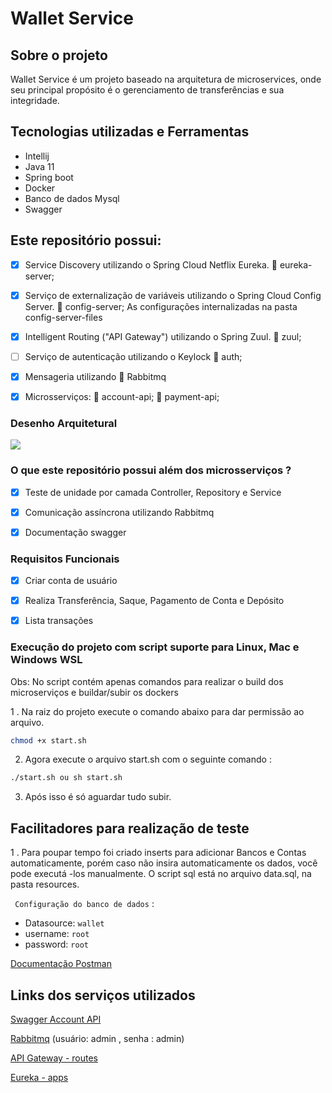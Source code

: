 # Wallet Service
## Sobre o projeto

Wallet Service é um projeto baseado na arquitetura de microservices, onde seu principal propósito é o gerenciamento de transferências e sua integridade.

## Tecnologias utilizadas e Ferramentas

- Intellij
- Java 11
- Spring boot
- Docker
- Banco de dados Mysql
- Swagger

## Este repositório possui:
- [x] Service Discovery utilizando o Spring Cloud Netflix Eureka. 📂 eureka-server;

- [x] Serviço de externalização de variáveis utilizando o Spring Cloud Config Server. 📂 config-server;
As configurações internalizadas na pasta config-server-files

- [x] Intelligent Routing ("API Gateway") utilizando o Spring Zuul. 📂 zuul;

- [ ] Serviço de autenticação utilizando o Keylock  📂 auth;

- [x] Mensageria utilizando 📂 Rabbitmq

- [x] Microsserviços: 📂 account-api; 📂 payment-api;

### Desenho Arquitetural

![](../../git/wallet-service/assets/arquitetura.png)

### O que este repositório possui além dos microsserviços ?

- [x] Teste de unidade por camada Controller, Repository e Service
- [x] Comunicação assíncrona utilizando Rabbitmq
- [x] Documentação swagger


### Requisitos Funcionais

- [x] Criar conta de usuário

- [x] Realiza Transferência, Saque, Pagamento de Conta e Depósito

- [x] Lista transações


### Execução do projeto com script suporte para Linux, Mac e Windows WSL

Obs: No script contém apenas comandos para realizar o build dos microserviços e
buildar/subir os dockers

1 . Na raiz do projeto execute o comando abaixo para dar permissão ao arquivo.

```sh
chmod +x start.sh
```
2. Agora execute o arquivo start.sh com o seguinte comando :

```sh
./start.sh ou sh start.sh
```

3. Após isso é só aguardar tudo subir.

## Facilitadores para realização de teste 

1 . Para poupar tempo foi criado inserts para adicionar Bancos e Contas automaticamente,
porém caso não insira automaticamente os dados, você pode executá -los manualmente. O script sql está no arquivo
data.sql, na pasta resources.

` Configuração do banco de dados` :

- Datasource: `wallet`
- username: `root`
- password: `root`

[Documentação Postman](https://github.com/abraaoribeiro/wallet-service/assets)

## Links dos serviços utilizados

[Swagger Account API](http://localhost:5555/account/swagger-ui.html)

[Rabbitmq](http://localhost:15672/#/) (usuário: admin , senha : admin)

[API Gateway - routes](http://localhost:5555/actuator/routes)

[Eureka - apps](http://localhost:8761/eureka/apps)

